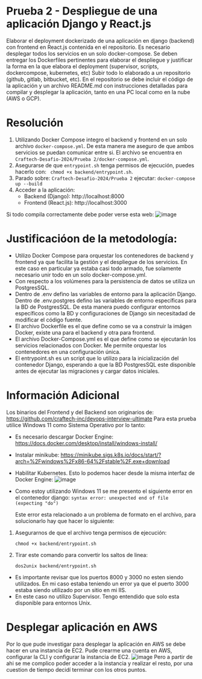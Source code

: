 # Prueba 2 - Despliegue de una aplicación Django y React.js
Elaborar el deployment dockerizado de una aplicación en django (backend) con frontend
en React.js contenida en el repositorio. Es necesario desplegar todos los servicios en un solo docker-compose.
Se deben entregar los Dockerfiles pertinentes para elaborar el despliegue y justificar la forma en la que elabora el deployment (supervisor, scripts, dockercompose, kubernetes, etc)
Subir todo lo elaborado a un repositorio (github, gitlab, bitbucket, etc). En el repositorio se debe incluir el código de la aplicación y un archivo README.md
con instrucciones detalladas para compilar y desplegar la aplicación, tanto en una PC local como en la nube (AWS o GCP).

# Resolución
1) Utilizando Docker Compose integro el backend y frontend en un solo archivo ``` docker-compose.yml ```. De esta manera me aseguro de que ambos
   servicios se puedan comunicar entre si. El archivo se encuentra en ``` Craftech-Desafio-2024/Prueba 2/docker-compose.yml ```.
2) Asegurarse de que ```entrypoint.sh``` tenga permisos de ejecución, puedes hacerlo con: ```  chmod +x backend/entrypoint.sh ```.
3) Parado sobre: ``` Craftech-Desafio-2024/Prueba 2 ``` ejecutar: ``` docker-compose up --build ```
4) Acceder a la aplicación:
   * Backend (Django): http://localhost:8000
   * Frontend (React.js): http://localhost:3000
     
Si todo compila correctamente debe poder verse esta web:
![image](https://github.com/frangcalzada/Craftech-Desafio-2024/assets/40276177/c024bad0-c990-4ba2-95a9-21e9a18ee069)

# Justificacióon de la metodología:
* Utilizo Docker Compose para orquestar los contenedores de backend y frontend ya que facilita la gestión y el despliegue de los servicios. En este
caso en particular ya estaba casi todo armado, fue solamente necesario unir todo en un solo docker-compose.yml.
* Con respecto a los volúmenes para la persistencia de datos se utiliza un PostgresSQL.
* Dentro de .env defino las variables de entorno para la aplicación Django. Dentro de .env.postgres defino las variables de entorno específicas para la BD de PostgresSQL. De esta manera
puedo configurar entornos específicos como la BD y configuraciones de Django sin necesitadad de modificar el código fuente.
* El archivo Dockerfile es el que define como se va a construir la imágen Docker, existe una para el backend y otra para frontend.
* El archivo Docker-Compose.yml es el que define como se ejecutarán los servicios relacionados con Docker. Me permite orquestar los contenedores en una configuración única.
* El entrypoint.sh es un script que lo utilizo para la inicialización del contenedor Django, esperando a que la BD PostgresSQL este disponible antes de ejecutar las migraciones y
cargar datos iniciales.


# Información Adicional
Los binarios del Frontend y del Backend son originarios de: https://github.com/craftech-inc/devops-interview-ultimate
Para esta prueba utilice Windows 11 como Sistema Operativo por lo tanto:
* Es necesario descargar Docker Engine: https://docs.docker.com/desktop/install/windows-install/
* Instalar minikube: https://minikube.sigs.k8s.io/docs/start/?arch=%2Fwindows%2Fx86-64%2Fstable%2F.exe+download
* Habilitar Kubernetes. Esto lo podemos hacer desde la misma interfaz de Docker Engine:
  ![image](https://github.com/frangcalzada/Craftech-Desafio-2024/assets/40276177/28cb040c-2f84-415b-82c6-034ec3972fcf)
  
* Como estoy utilizando Windows 11 se me presento el siguiente error en el contenedor django: 
            `` syntax error: unexpected end of file (expecting "do") ``
  
  Este error esta relacionado a un problema de formato en el archivo, para solucionarlo hay que hacer lo siguiente:
  

1) Asegurarnos de que el archivo tenga permisos de ejecución:
   
   `` chmod +x backend/entrypoint.sh ``

3) Tirar este comando para convertir los saltos de linea:
   
   `` dos2unix backend/entrypoint.sh ``
  
* Es importante revisar que los puertos 8000 y 3000 no esten siendo utilizados. En mi caso estaba teniendo un error ya que el puerto 3000 estaba siendo utilizado por un sitio en mi IIS.
* En este caso no utilizo Supervisor. Tengo entendido que solo esta disponible para entornos Unix.

# Desplegar aplicación en AWS

Por lo que pude investigar para desplegar la aplicación en AWS se debe hacer en una instancia de EC2. Pude crearme una cuenta en AWS, configurar la CLI y configurar la instancia de EC2.
![image](https://github.com/frangcalzada/Craftech-Desafio-2024/assets/40276177/81d8bfdb-0cec-4630-8ffb-023a7fa3bee5)
Pero a partir de ahi se me complico poder acceder a la instancia y realizar el resto, por una cuestion de tiempo decidí terminar con los otros puntos.

